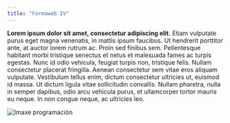 ```yaml
---
title: "Formaweb IV"
---
```


__Lorem ipsum dolor sit amet, consectetur adipiscing elit.__ Etiam vulputate purus eget magna venenatis, in mattis ipsum faucibus. Ut hendrerit porttitor ante, at auctor lorem rutrum ac. Proin sed finibus sem. Pellentesque habitant morbi tristique senectus et netus et malesuada fames ac turpis egestas. Nunc id odio vehicula, feugiat turpis non, tristique felis. Nullam consectetur placerat fringilla. Aenean consectetur sem vitae eros aliquam vulputate. Vestibulum tellus enim, dictum consectetur ultricies ut, euismod id massa. Ut dictum ligula vitae sollicitudin convallis. Nullam pharetra, nulla in semper dapibus, odio arcu vehicula purus, et ullamcorper tortor mauris eu neque. In non congue neque, ac ultricies leo.

![Imaxe programación](https://cdn2.iconfinder.com/data/icons/development-36/200/team-coding-2--team-coding-PROGRAMMING-SOFTWARE-WEB-DEVELOPMENT-DEVELOPERS-APP-PC-MAC-WORK-HTML-256.png)

